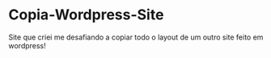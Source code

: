 # Copia-Wordpress-Site
Site que criei me desafiando a copiar todo o layout de um outro site feito em wordpress!
